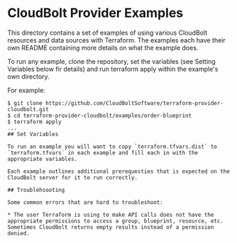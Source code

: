 # CloudBolt Provider Examples

This directory contains a set of examples of using various CloudBolt resources and data sources with Terraform. The examples each have their own README containing more details on what the example does.

To run any example, clone the repository, set the variables (see Setting Variables below fir details) and run terraform apply within the example's own directory.

For example:

```
$ git clone https://github.com/CloudBoltSoftware/terraform-provider-cloudbolt.git
$ cd terraform-provider-cloudbolt/examples/order-blueprint
$ terraform apply
...
## Set Variables

To run an example you will want to copy `terraform.tfvars.dist` to `terraform.tfvars` in each example and fill each in with the appropriate variables.

Each example outlines additional prerequesties that is expected on the CloudBolt server for it to run correctly.

## Troublehsooting

Some common errors that are hard to troubleshoot:

* The user Terraform is using to make API calls does not have the appropriate permissions to access a group, blueprint, resource, etc. Sometimes CloudBolt returns empty results instead of a permission denied.

